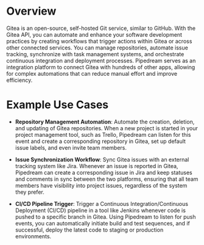 # Overview

Gitea is an open-source, self-hosted Git service, similar to GitHub. With the Gitea API, you can automate and enhance your software development practices by creating workflows that trigger actions within Gitea or across other connected services. You can manage repositories, automate issue tracking, synchronize with task management systems, and orchestrate continuous integration and deployment processes. Pipedream serves as an integration platform to connect Gitea with hundreds of other apps, allowing for complex automations that can reduce manual effort and improve efficiency.

# Example Use Cases

- **Repository Management Automation**: Automate the creation, deletion, and updating of Gitea repositories. When a new project is started in your project management tool, such as Trello, Pipedream can listen for this event and create a corresponding repository in Gitea, set up default issue labels, and even invite team members.

- **Issue Synchronization Workflow**: Sync Gitea issues with an external tracking system like Jira. Whenever an issue is reported in Gitea, Pipedream can create a corresponding issue in Jira and keep statuses and comments in sync between the two platforms, ensuring that all team members have visibility into project issues, regardless of the system they prefer.

- **CI/CD Pipeline Trigger**: Trigger a Continuous Integration/Continuous Deployment (CI/CD) pipeline in a tool like Jenkins whenever code is pushed to a specific branch in Gitea. Using Pipedream to listen for push events, you can automatically initiate build and test sequences, and if successful, deploy the latest code to staging or production environments.
